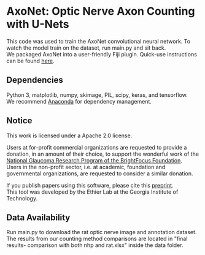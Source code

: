 # AxoNet: Optic Nerve Axon Counting with U-Nets  

This code was used to train the AxoNet convolutional neural network. To watch the model train on the dataset, run main.py and sit back.   
We packaged AxoNet into a user-friendly Fiji plugin. Quick-use instructions can be found [here](https://github.com/ethier-lab/AxoNet-fiji).  


## Dependencies
Python 3, matplotlib, numpy, skimage, PIL, scipy, keras, and tensorflow.    
We recommend [Anaconda](https://www.anaconda.com/distribution/) for dependency management.  


## Notice
This work is licensed under a Apache 2.0 license.   
  
Users at for-profit commercial organizations are requested to provide a donation, in an amount of their choice, to  support the wonderful work of the [National Glaucoma Research Program of the BrightFocus Foundation](https://www.brightfocus.org).   
Users in the non-profit sector, i.e. at academic, foundation and governmental organizations, are requested to consider a similar donation.   

If you publish papers using this software, please cite this [preprint](https://arxiv.org/abs/1908.02919).  
This tool was developed by the Ethier Lab at the Georgia Institute of Technology.

## Data Availability
Run main.py to download the rat optic nerve image and annotation dataset.  
The results from our counting method comparisons are located in "final results- comparison with both nhp and rat.xlsx" inside the data folder. 
